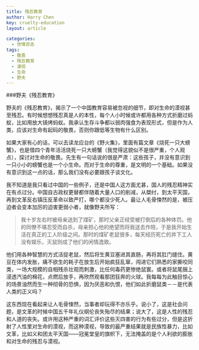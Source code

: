 ```yaml
---
title: 残忍教育
author: Harry Chen
key: cruelty-education
layout: article

categories:
  - 世情百态
tags:
  - 敬畏
  - 残忍教育
  - 漠视
  - 生命
  - 野夫
---
```


###野夫《残忍教育》

  野夫的《残忍教育》，揭示了一个中国教育容易被忽视的细节，即对生命的漠视甚至残忍。有时候想想残忍真是人的本性，每个人小时候或许都用各种方式折磨过蚂蚁，比如用放大镜烤蚂蚁。我承认生存斗争都以弱肉强食为表现形式，但是作为人类，应该对生命有起码的敬畏，否则你跟低等生物有什么区别。

  如果大家有心的话，可以去读龙应台的《野火集》，里面有篇文章《烧死一只大螃蟹》，也是借四个青年活活烧死一只大螃蟹（我觉得这貌似不是很严重，个人观点），探讨对生命的敬畏。先生有一句话说的很是严肃：这些孩子，并没有意识到一只小小的螃蟹也是一个小生命。而对于生命的尊重，是文明的一个基础。如果没有意识到这一点的话，那么我们没有必要跟孩子谈文化。

  我不知道是我只看过中国的一些例子，还是中国人这方面尤甚，国人的残忍精神实在有点过分。中国自古政权更替都伴随着大量人口的削减，从桀纣，到太平天国，再到文革反右镇压反革命以致严打，哪个都没少死人。最让人毛骨悚然的是，被压迫者会变本加厉的迫害更弱小者，就像野夫所写：

  > 我十岁左右时被母亲送到了煤矿，那时父亲正经受被打倒后的各种体罚。他的同僚不堪忍受而自杀，母亲担心他的绝望而将我送去作陪，于是我开始生活在真正的工人阶级之间。那时的煤矿老鼠很多，每天经历死亡的井下工人没有娱乐，灭鼠则成了他们的闲情逸致。

  他们用各种智慧的方式活捉老鼠，然后将生黄豆塞进其直肠，再将其肛门缝住。黄豆在体内发胀，痛不欲生的耗子在放生后开始疯狂乱窜，闯进它们熟悉的家撕咬同类，一场大规模的自相残杀壮观而刺激，比任何毒药更惨绝鼠寰。或者将鼠尾捆上浸透汽油的棉花，点燃后放手，再欣然观看那团狂奔的火球。我每每为此触目惊心的场景油然而生一种彻骨的恐惧，因为厌恶和仇恨，他们如此折磨鼠类－－是代表人类的正义吗？

  这东西现在看起来让人毛骨悚然，当事者却玩得不亦乐乎。说小了，这是社会问题，是文革的时候中国五千年礼仪纲伦丧失殆尽的结果；说大了，这是人性的残忍和人道的丧失。或许用这种严重的词汇评价这些灭四害的行为有些过分，但是这折射了人性里对生命的漠视，而这种漠视，导致的最严重结果就是民族性暴力，比如文革，比如义和团太平天国——冠冕堂皇的旗帜下，无法掩盖的是个人利欲的膨胀和对生命的残忍与漠视。
